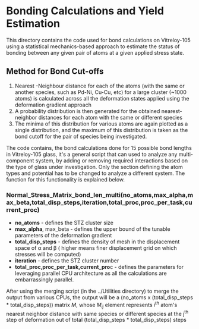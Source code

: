 # Bonding Calculations and Yield Estimation
This directory contains the code used for bond calculations on Vitreloy-105 using a statistical mechanics-based approach to estimate the status of bonding between any given pair of atoms at a given applied stress state.


## Method for Bond Cut-offs
1. Nearest -Neighbour distance for each of the atoms (with the same or another species, such as Pd-Ni, Cu-Cu, etc) for a large cluster (~1000 atoms) is calculated across all the deformation states applied using the deformation gradient approach
2. A probability distribution is then generated for the obtained nearest-neighbor distances for each atom with the same or different species
3. The minima of this distribution for various atoms are again plotted as a single distribution, and the maximum of this distribution is taken as the bond cutoff for the pair of species being investigated.

The code contains, the bond calculations done for 15 possible bond lengths in Vitreloy-105 glass, it's a general script that can used to analyze any multi-component system, by adding or removing required interactions based on the type of glass under investigation. Only the section defining the atom types and potential has to be changed to analyze a different system. The function for this functionality is explained below.

###  Normal_Stress_Matrix_bond_len_multi(no_atoms,max_alpha,max_beta,total_disp_steps,iteration,total_proc,proc_per_task,current_proc)
* **no_atoms** - defines the STZ cluster size
* **max_alpha**, max_beta - defines the upper bound of the tunable parameters of the deformation gradient
* **total_disp_steps** - defines the density of mesh in the displacement space of α and β ( higher means finer displacement grid on which stresses will be computed)
* **iteration** - defines the STZ cluster number
* **total_proc,proc_per_task,current_pro**c - defines the parameters for leveraging parallel CPU architecture as all the calculations are embarrassingly parallel. 

After using the merging script (in the ../Utilities directory) to merge the output from various CPUs, the output will be a (no_atoms x (total_disp_steps * total_disp_steps)) matrix _M_, whose _M<sub>ij</sub>_ element represents _i<sup>th</sup>_ atom's nearest neighbor distance with same species or different species at the j<sup>th</sup> step of deformation out of total (total_disp_steps * total_disp_steps) steps




